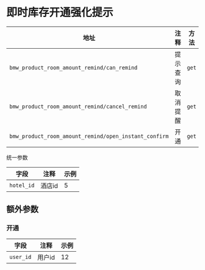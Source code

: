 # 即时库存开通强化提示

|地址|注释|方法|
|---|---|---|
|`bmw_product_room_amount_remind/can_remind`|提示查询|`get`|
|`bmw_product_room_amount_remind/cancel_remind`|取消提醒|`get`|
|`bmw_product_room_amount_remind/open_instant_confirm`|开通|`get`|


统一参数

|字段|注释|示例|
|---|---|---|
|`hotel_id`|酒店id|5|

## 额外参数

### 开通

|字段|注释|示例|
|---|---|---|
|`user_id`|用户id|12|
